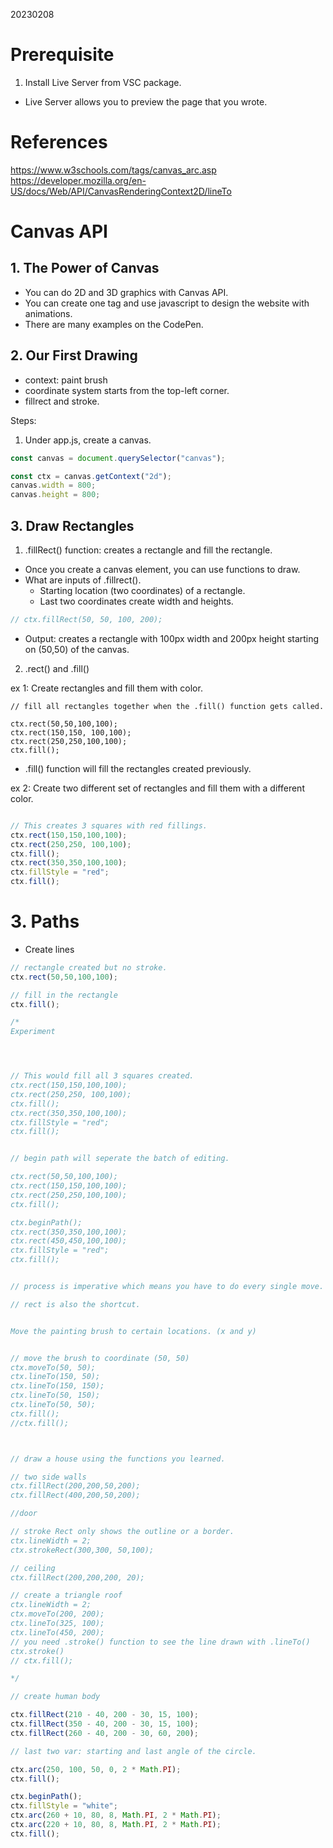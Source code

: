 
20230208

# Prerequisite
1. Install Live Server from VSC package.
- Live Server allows you to preview the page that you wrote.

# References

https://www.w3schools.com/tags/canvas_arc.asp
https://developer.mozilla.org/en-US/docs/Web/API/CanvasRenderingContext2D/lineTo

# Canvas API

## 1. The Power of Canvas

- You can do 2D and 3D graphics with Canvas API. 
- You can create one tag and use javascript to design the website with animations. 
- There are many examples on the CodePen.

## 2. Our First Drawing

- context: paint brush
- coordinate system starts from the top-left corner.
- fillrect and stroke.

Steps:
1. Under app.js, create a canvas.
```js
const canvas = document.querySelector("canvas");

const ctx = canvas.getContext("2d");
canvas.width = 800;
canvas.height = 800;
```

## 3. Draw Rectangles

1. .fillRect() function: creates a rectangle and fill the rectangle.
- Once you create a canvas element, you can use functions to draw.
- What are inputs of .fillrect().
    - Starting location (two coordinates) of a rectangle.
    - Last two coordinates create width and heights.


```js
// ctx.fillRect(50, 50, 100, 200);
```
- Output: creates a rectangle with 100px width and 200px height starting on (50,50) of the canvas. 


2. .rect() and .fill()


ex 1: Create rectangles and fill them with color.
```
// fill all rectangles together when the .fill() function gets called.

ctx.rect(50,50,100,100);
ctx.rect(150,150, 100,100);
ctx.rect(250,250,100,100);
ctx.fill();
```
- .fill() function will fill the rectangles created previously. 

ex 2: Create two different set of rectangles and fill them with a different color.

```js

// This creates 3 squares with red fillings.
ctx.rect(150,150,100,100);
ctx.rect(250,250, 100,100);
ctx.fill();
ctx.rect(350,350,100,100);
ctx.fillStyle = "red";
ctx.fill();
```

# 3. Paths

- Create lines 
```js
// rectangle created but no stroke.
ctx.rect(50,50,100,100);

// fill in the rectangle 
ctx.fill();

/*
Experiment




// This would fill all 3 squares created.
ctx.rect(150,150,100,100);
ctx.rect(250,250, 100,100);
ctx.fill();
ctx.rect(350,350,100,100);
ctx.fillStyle = "red";
ctx.fill();


// begin path will seperate the batch of editing.

ctx.rect(50,50,100,100);
ctx.rect(150,150,100,100);
ctx.rect(250,250,100,100);
ctx.fill();

ctx.beginPath();
ctx.rect(350,350,100,100);
ctx.rect(450,450,100,100);
ctx.fillStyle = "red";
ctx.fill();


// process is imperative which means you have to do every single move.

// rect is also the shortcut.


Move the painting brush to certain locations. (x and y)


// move the brush to coordinate (50, 50)
ctx.moveTo(50, 50);
ctx.lineTo(150, 50);
ctx.lineTo(150, 150);
ctx.lineTo(50, 150);
ctx.lineTo(50, 50);
ctx.fill();
//ctx.fill();



// draw a house using the functions you learned.

// two side walls
ctx.fillRect(200,200,50,200);
ctx.fillRect(400,200,50,200);

//door

// stroke Rect only shows the outline or a border.
ctx.lineWidth = 2;
ctx.strokeRect(300,300, 50,100);

// ceiling
ctx.fillRect(200,200,200, 20);

// create a triangle roof
ctx.lineWidth = 2;
ctx.moveTo(200, 200);
ctx.lineTo(325, 100);
ctx.lineTo(450, 200);
// you need .stroke() function to see the line drawn with .lineTo()
ctx.stroke()
// ctx.fill();

*/

// create human body

ctx.fillRect(210 - 40, 200 - 30, 15, 100);
ctx.fillRect(350 - 40, 200 - 30, 15, 100);
ctx.fillRect(260 - 40, 200 - 30, 60, 200);

// last two var: starting and last angle of the circle.

ctx.arc(250, 100, 50, 0, 2 * Math.PI);
ctx.fill();

ctx.beginPath();
ctx.fillStyle = "white";
ctx.arc(260 + 10, 80, 8, Math.PI, 2 * Math.PI);
ctx.arc(220 + 10, 80, 8, Math.PI, 2 * Math.PI);
ctx.fill();
